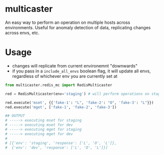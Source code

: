 # multicaster
An easy way to perform an operation on multiple hosts across environments. Useful for anomaly detection of data, replicating changes across envs, etc. 


# Usage
- changes will replicate from current environemnt "downwards"
- if you pass in a `include_all_envs` boolean flag, it will update all envs, regardless of whichever env you are currently set at

```python
from multicaster.redis_mc import RedisMulticaster

red = RedisMulticaster(env='staging') # will perform operations on staging, dev

red.execute('mset', {{'fake-1': "L", 'fake-2': "O", 'fake-3': "L"}})
red.execute('mget', ['fake-1', 'fake-2', 'fake-3'])

## OUTPUT
# -----> executing mset for staging
# -----> executing mset for dev
# -----> executing mget for staging
# -----> executing mget for dev
#
# [{'env': 'staging', 'response': ['L', 'O', 'L']},
#  {'env': 'dev', 'response': ['L', 'O', 'L']}]
```


